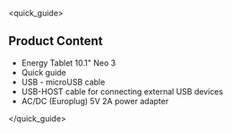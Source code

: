 <quick_guide> 

## Product Content

*	Energy Tablet 10.1" Neo 3
*	Quick guide
*	USB - microUSB cable 
*	USB-HOST cable for connecting external USB devices
*	AC/DC (Europlug) 5V 2A power adapter

</quick_guide>
